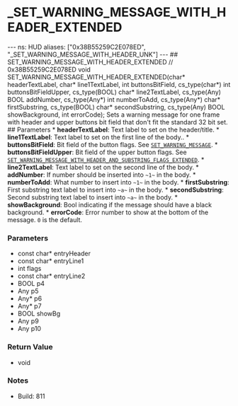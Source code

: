 # _SET_WARNING_MESSAGE_WITH_HEADER_EXTENDED

--- ns: HUD aliases: ["0x38B55259C2E078ED", "_SET_WARNING_MESSAGE_WITH_HEADER_UNK"] --- ## SET_WARNING_MESSAGE_WITH_HEADER_EXTENDED  // 0x38B55259C2E078ED void SET_WARNING_MESSAGE_WITH_HEADER_EXTENDED(char* headerTextLabel, char* line1TextLabel, int buttonsBitField, cs_type(char*) int buttonsBitFieldUpper, cs_type(BOOL) char* line2TextLabel, cs_type(Any) BOOL addNumber, cs_type(Any*) int numberToAdd, cs_type(Any*) char* firstSubstring, cs_type(BOOL) char* secondSubstring, cs_type(Any) BOOL showBackground, int errorCode);  Sets a warning message for one frame with header and upper buttons bit field that don't fit the standard 32 bit set.  ## Parameters * **headerTextLabel**: Text label to set on the header/title. * **line1TextLabel**: Text label to set on the first line of the body.. * **buttonsBitField**: Bit field of the button flags. See [`SET_WARNING_MESSAGE`](#_0x7B1776B3B53F8D74). * **buttonsBitFieldUpper**: Bit field of the upper button flags. See [`SET_WARNING_MESSAGE_WITH_HEADER_AND_SUBSTRING_FLAGS_EXTENDED`](#_0x15803FEC3B9A872B). * **line2TextLabel**: Text label to set on the second line of the body. * **addNumber**: If number should be inserted into `~1~` in the body. * **numberToAdd**: What number to insert into `~1~` in the body. * **firstSubstring**: First substring text label to insert into `~a~` in the body. * **secondSubstring**: Second substring text label to insert into `~a~` in the body. * **showBackground**: Bool indicating if the message should have a black background. * **errorCode**: Error number to show at the bottom of the message. `0` is the default.

### Parameters
* const char* entryHeader
* const char* entryLine1
* int flags
* const char* entryLine2
* BOOL p4
* Any p5
* Any* p6
* Any* p7
* BOOL showBg
* Any p9
* Any p10

### Return Value
* void

### Notes
* Build: 811

